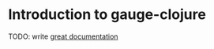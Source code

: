 # Introduction to gauge-clojure

TODO: write [great documentation](http://jacobian.org/writing/what-to-write/)
